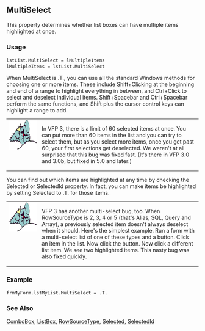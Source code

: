 ## MultiSelect

This property determines whether list boxes can have multiple items highlighted at once. 

### Usage

```foxpro
lstList.MultiSelect = lMultipleItems
lMultipleItems = lstList.MultiSelect
```

When MultiSelect is .T., you can use all the standard Windows methods for choosing one or more items. These include Shift+Clicking at the beginning and end of a range to highlight everything in between, and Ctrl+Click to select and deselect individual items. Shift+Spacebar and Ctrl+Spacebar perform the same functions, and Shift plus the cursor control keys can highlight a range to add.

<table>
<tr>
  <td width="17%" valign="top">
<img width="95" height="78" src="fixbug1.gif">
  </td>
  <td width=83%>
  <p>In VFP 3, there is a limit of 60 selected items at once. You can put more than 60 items in the list and you can try to select them, but as you select more items, once you get past 60, your first selections get deselected. We weren't at all surprised that this bug was fixed fast. (It's there in VFP 3.0 and 3.0b, but fixed in 5.0 and later.)</p>
  </td>
 </tr>
</table>

You can find out which items are highlighted at any time by checking the Selected or SelectedId property. In fact, you can make items be highlighted by setting Selected to .T. for those items.

<table>
<tr>
  <td width="17%" valign="top">
<img width="95" height="77" src="fixbug1.gif">
  </td>
  <td width=83%>
  <p>VFP 3 has another multi-select bug, too. When RowSourceType is 2, 3, 4 or 5 (that's Alias, SQL, Query and Array), a previously selected item doesn't always deselect when it should. Here's the simplest example. Run a form with a multi-select list of one of these types and a button. Click an item in the list. Now click the button. Now click a different list item. We see two highlighted items. This nasty bug was also fixed quickly.</p>
  </td>
 </tr>
</table>

### Example

```foxpro
frmMyForm.lstMyList.MultiSelect = .T.
```
### See Also

[ComboBox](s4g489.md), [ListBox](s4g489.md), [RowSourceType](s4g387.md), [Selected](s4g534.md), [SelectedId](s4g534.md)